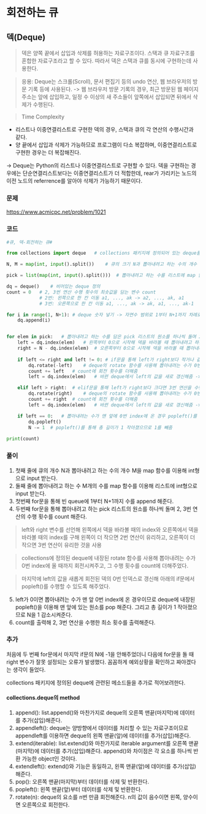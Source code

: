 회전하는 큐
=================================================================
덱(Deque)
-------------------------------------------------------
> 덱은 양쪽 끝에서 삽입과 삭제를 허용하는 자료구조이다. 스택과 큐 자료구조를 혼합한 자료구조라고 할 수 있다. 따라서 덱은 스택과 큐를 동시에 구현하는데 사용한다.

> 응용: Deque는 스크롤(Scroll), 문서 편집기 등의 undo 연산, 웹 브라우저의 방문 기록 등에 사용된다.
-> 웹 브라우저 방문 기록의 경우, 최근 방문된 웹 페이지 주소는 앞에 삽입하고, 일정 수 이상의 새 주소들이 앞쪽에서 삽입되면 뒤에서 삭제가 수행된다.

> Time Complexity
- 리스트나 이중연결리스트로 구현한 덱의 경우, 스택과 큐의 각 연산의 수행시간과 같다.
- 양 끝에서 삽입과 삭제가 가능하므로 프로그램이 다소 복잡하며, 이중연결리스트로 구현한 경우는 더 복잡해진다.

-> Deque는 Python의 리스트나 이중연결리스트로 구현할 수 있다. 덱을 구현하는 경우에는 단순연결리스트보다는 이중연결리스트가 더 적합한데, rear가 가리키는 노드의 이전 노드의 referrence를 알아야 삭제가 가능하기 때문이다.

### 문제
https://www.acmicpc.net/problem/1021

### 코드

``` python
#큐, 덱-회전하는 큐#

from collections import deque   # collections 패키지에 정의되어 있는 deque를 사용

N, M = map(int, input().split())    # 큐의 크기 N과 뽑아내려고 하는 수의 개수 M을 map 함수를 이용해 int형으로 띄어쓰기로 구분하여 받음

pick = list(map(int, input().split()))  # 뽑아내려고 하는 수를 리스트에 map 함수를 이용해 int형으로 띄어쓰기로 구분하여 받음

dq = deque()    # 비어있는 deque 정의
count = 0   # 2, 3번 연산 수행 횟수의 최솟값을 담는 변수 count 
            # 2번: 왼쪽으로 한 칸 이동 a1, ..., ak -> a2, ..., ak, a1
            # 3번: 오른쪽으로 한 칸 이동 a1, ..., ak -> ak, a1, ..., ak-1

for i in range(1, N+1): # deque 숫자 넣기 -> 자연수 범위로 1부터 N+1까지 차례로 넣음
    dq.append(i)


for elem in pick:   # 뽑아내려고 하는 수를 담은 pick 리스트의 원소를 하나씩 돌며 2, 3번 연산의 수행 횟수를 count 함
    left = dq.index(elem)   # 왼쪽부터 0으로 시작해 덱을 바라볼 때 뽑아내려고 하는 수 elem의 위치를 left에 저장
    right = N - dq.index(elem)  # 오른쪽부터 0으로 시작해 덱을 바라볼 때 뽑아내려고 하는 수 elemdml 위치를 right에 저장
    
    if left <= right and left != 0: # if문을 통해 left가 right보다 작거나 같고, left가 0이 아니면 2번 연산을 수행하는 것이 더 이득
        dq.rotate(-left)    # deque의 rotate 함수를 사용해 뽑아내려는 수가 0번 index 위치에 갈 때까지 2번 연산을 수행해 돌림
        count += left   # count에 회전 횟수를 더해줌
        left = dq.index(elem)   # 바뀐 deque에서 left의 값을 새로 갱신해줌 -> 이때는 뽑아내려는 수가 맨 앞에 가게 됨(left) -> 아래에서 pop해주기 위함

    elif left > right:  # elif문을 통해 left가 right보다 크다면 3번 연산을 수행하는 것이 더 이득
        dq.rotate(right)    # deque의 rotate 함수를 사용해 뽑아내려는 수가 0번 index 위치에 갈 때까지 3번 연산을 수행해 돌림
        count += right  # count에 회전 횟수를 더해줌
        left = dq.index(elem)   # 바뀐 deque에서 left의 값을 새로 갱신해줌 -> 이때는 뽑아내려는 수가 맨 앞에 가게 됨(left) -> 아래에서 pop해주기 위함

    if left == 0:   # 뽑아내려는 수가 맨 앞에 0번 index에 온 경우 popleft()를 통해 deque의 맨 앞에 있는 원소를 pop 해줌
        dq.popleft()
        N -= 1  # popleft()를 통해 총 길이가 1 작아졌으므로 1를 빼줌
    
print(count)
```
### 풀이
1. 첫째 줄에 큐의 개수 N과 뽑아내려고 하는 수의 개수 M을 map 함수를 이용해 int형으로 input 받는다.
2. 둘째 줄에 뽑아내려고 하는 수 M개의 수를 map 함수를 이용해 리스트에 int형으로 input 받는다.
3. 첫번째 for문을 통해 빈 queue에 1부터 N+1까지 수를 append 해준다.
4. 두번째 for문을 통해 뽑아내려고 하는 pick 리스트의 원소를 하나씩 돌며 2, 3번 연산의 수행 횟수를 count 해준다.
> left와 right 변수를 선언해 왼쪽에서 덱을 바라볼 때의 index와 오른쪽에서 덱을 바라볼 때의 index를 구해 왼쪽이 더 작으면 2번 연산이 유리하고, 오른쪽이 더 작으면 3번 연산이 유리한 것을 사용

> collections에 정의된 deque에 내장된 rotate 함수를 사용해 뽑아내려는 수가 0번 index에 올 때까지 회전시켜주고, 그 수행 횟수를 count에 더해주었다.

> 마지막에 left의 값을 새롭게 회전된 덱의 0번 인덱스로 갱신해 아래의 if문에서 popleft()를 수행할 수 있도록 해주었다.
5. left가 0이면 뽑아내려는 수가 맨 앞 0번 index에 온 경우이므로 deque에 내장된 popleft()을 이용해 맨 앞에 있는 원소를 pop 해준다. 그리고 총 길이가 1 작아졌으므로 N을 1 감소시켜준다.
6. count를 출력해 2, 3번 연산을 수행한 최소 횟수를 출력해준다.

### 추가
처음에 두 번째 for문에서 마지막 if문의 N에 -1을 안해주었더니 다음에 for문을 돌 때 right 변수가 잘못 설정되는 오류가 발생했다.
꼼꼼하게 예외상황을 확인하고 짜야겠다는 생각이 들었다.

collections 패키지에 정의된 deque에 관련된 메소드들을 추가로 적어보려한다.

#### collections.deque의 method
1) append(): list.append()와 마찬가지로 deque의 오른쪽 맨끝(마지막)에 데이터를 추가(삽입)해준다.
2) appendleft(): deque는 양방향에서 데이터를 처리할 수 있는 자료구조이므로 appendleft를 이용하면 deque의 왼쪽 맨끝(앞)에 데이터를 추가(삽입)해준다.
3) extend(iterable): list.extend()와 마찬가지로 iterable argument를 오른쪽 맨끝(마지막)에 데이터를 추가(삽입)해준다. append()와 차이점은 각 요소를 하나씩 반환 가능한 object인 것이다.
4) extendleft(): extend()와 기능은 동일하고, 왼쪽 맨끝(앞)에 데이터를 추가(삽입)해준다.
5) pop(): 오른쪽 맨끝(마지막)부터 데이터를 삭제 및 반환한다.
6) popleft(): 왼쪽 맨끝(앞)부터 데이터를 삭제 및 반환한다.
7) rotate(n): deque의 요소를 n번 만큼 회전해준다. n의 값이 음수이면 왼쪽, 양수이면 오른쪽으로 회전한다.
